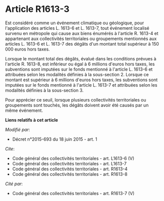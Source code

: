 # Article R1613-3

Est considéré comme un événement climatique ou géologique, pour l'application des articles L. 1613-6 et L. 1613-7, tout
événement localisé survenu en métropole qui cause aux biens énumérés à l'article R. 1613-4 et appartenant aux collectivités
territoriales ou groupements mentionnés aux articles L. 1613-6 et L. 1613-7 des dégâts d'un montant total supérieur à 150 000
euros hors taxes. 

Lorsque le montant total des dégâts, évalué dans les conditions prévues à l'article R. 1613-8, est inférieur ou égal à 6
millions d'euros hors taxes, les subventions sont imputées sur le fonds mentionné à l'article L. 1613-6 et attribuées selon
les modalités définies à la sous-section 2. Lorsque ce montant est supérieur à 6 millions d'euros hors taxes, les subventions
sont imputées sur le fonds mentionné à l'article L. 1613-7 et attribuées selon les modalités définies à la sous-section 3. 

Pour apprécier ce seuil, lorsque plusieurs collectivités territoriales ou groupements sont touchés, les dégâts doivent avoir
été causés par un même événement.

**Liens relatifs à cet article**

_Modifié par_:

  - Décret n°2015-693 du 18 juin 2015 - art. 1

_Cite_:

  - Code général des collectivités territoriales - art. L1613-6 (V)
  - Code général des collectivités territoriales - art. L1613-7
  - Code général des collectivités territoriales - art. R1613-4
  - Code général des collectivités territoriales - art. R1613-8

_Cité par_:

  - Code général des collectivités territoriales - art. R1613-7 (V)
